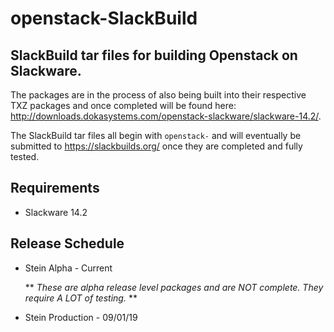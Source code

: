 # openstack-SlackBuild

## SlackBuild tar files for building Openstack on Slackware.

The packages are in the process of also being built into their respective TXZ packages and once completed will be found here:  http://downloads.dokasystems.com/openstack-slackware/slackware-14.2/.

The SlackBuild tar files all begin with `openstack-` and will eventually be submitted to https://slackbuilds.org/ once they are completed and fully tested.

## Requirements

* Slackware 14.2

## Release Schedule
* Stein Alpha - Current

  ** _These are alpha release level packages and are NOT complete.  They require A LOT of testing._ **

* Stein Production - 09/01/19
